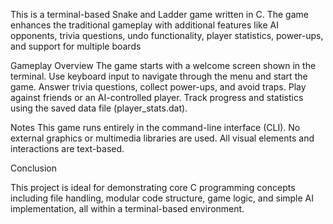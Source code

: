 This is a terminal-based Snake and Ladder game written in C. The game enhances the traditional gameplay with additional features like AI opponents, trivia questions, undo functionality, player statistics, power-ups, and support for multiple boards

Gameplay Overview
    The game starts with a welcome screen shown in the terminal.
    Use keyboard input to navigate through the menu and start the game.
    Answer trivia questions, collect power-ups, and avoid traps.
    Play against friends or an AI-controlled player.
    Track progress and statistics using the saved data file (player_stats.dat).

Notes
    This game runs entirely in the command-line interface (CLI).
    No external graphics or multimedia libraries are used.
    All visual elements and interactions are text-based.

Conclusion

This project is ideal for demonstrating core C programming concepts including file handling, modular code structure, game logic, and simple AI implementation, all within a terminal-based environment.
